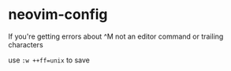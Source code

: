 # neovim-config

If you're getting errors about ^M not an editor command or trailing characters

use `:w ++ff=unix` to save
